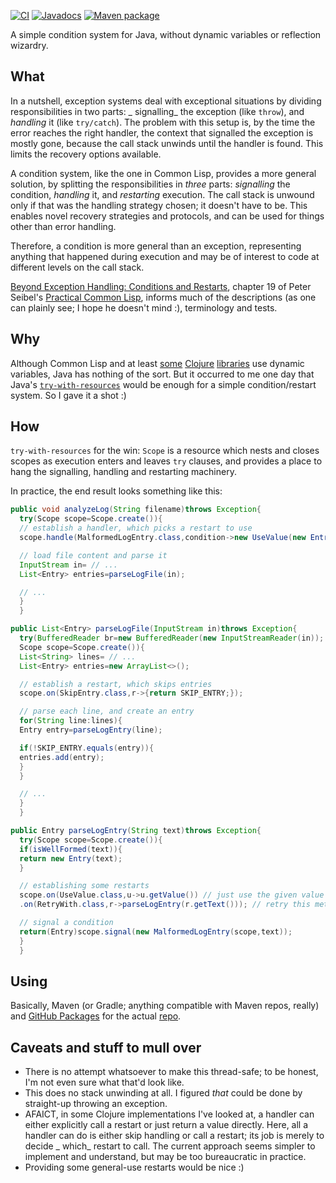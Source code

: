[![CI](https://github.com/hanjos/conditio-java/actions/workflows/ci.yml/badge.svg?branch=main)](https://github.com/hanjos/conditio-java/actions/workflows/ci.yml) [![Javadocs](https://img.shields.io/static/v1?label=Javadocs&message=0.1.0&color=informational&logo=read-the-docs)][vLatest] [![Maven package](https://img.shields.io/static/v1?label=Maven&message=0.1.0&color=orange&logo=apache-maven)](https://github.com/hanjos/conditio-java/packages/1543701)

A simple condition system for Java, without dynamic variables or reflection wizardry.

## What

In a nutshell, exception systems deal with exceptional situations by dividing responsibilities in two parts: _
signalling_ the exception (like `throw`), and _handling_ it (like `try/catch`). The problem with this setup is, by the
time the error reaches the right handler, the context that signalled the exception is mostly gone, because the call
stack unwinds until the handler is found. This limits the recovery options available.

A condition system, like the one in Common Lisp, provides a more general solution, by splitting the responsibilities
in _three_ parts: _signalling_ the condition, _handling_ it, and _restarting_ execution. The call stack is unwound only
if that was the handling strategy chosen; it doesn't have to be. This enables novel recovery strategies and protocols,
and can be used for things other than error handling.

Therefore, a condition is more general than an exception, representing anything that happened during execution and may
be of interest to code at different levels on the call stack.

[Beyond Exception Handling: Conditions and Restarts][beh-cl], chapter 19 of Peter Seibel's
[Practical Common Lisp][pract-cl], informs much of the descriptions (as one can plainly see; I hope he doesn't mind :),
terminology and tests.

## Why

Although Common Lisp and at
least [some](https://github.com/clojureman/special) [Clojure](https://github.com/pangloss/pure-conditioning) [libraries](https://github.com/bwo/conditions)
use dynamic variables, Java has nothing of the sort. But it occurred to me one day that
Java's [`try-with-resources`](https://docs.oracle.com/javase/tutorial/essential/exceptions/tryResourceClose.html) would
be enough for a simple condition/restart system. So I gave it a shot :)

## How

`try-with-resources` for the win: `Scope` is a resource which nests and closes scopes as execution enters and
leaves `try` clauses, and provides a place to hang the signalling, handling and restarting machinery.

In practice, the end result looks something like this:

```java
public void analyzeLog(String filename)throws Exception{
  try(Scope scope=Scope.create()){
  // establish a handler, which picks a restart to use
  scope.handle(MalformedLogEntry.class,condition->new UseValue(new Entry(...)));

  // load file content and parse it
  InputStream in= // ...
  List<Entry> entries=parseLogFile(in);

  // ...
  }
  }

public List<Entry> parseLogFile(InputStream in)throws Exception{
  try(BufferedReader br=new BufferedReader(new InputStreamReader(in));
  Scope scope=Scope.create()){
  List<String> lines= // ...
  List<Entry> entries=new ArrayList<>();

  // establish a restart, which skips entries
  scope.on(SkipEntry.class,r->{return SKIP_ENTRY;});

  // parse each line, and create an entry
  for(String line:lines){
  Entry entry=parseLogEntry(line);

  if(!SKIP_ENTRY.equals(entry)){
  entries.add(entry);
  }
  }

  // ...
  }
  }

public Entry parseLogEntry(String text)throws Exception{
  try(Scope scope=Scope.create()){
  if(isWellFormed(text)){
  return new Entry(text);
  }

  // establishing some restarts
  scope.on(UseValue.class,u->u.getValue()) // just use the given value
  .on(RetryWith.class,r->parseLogEntry(r.getText())); // retry this method with different input

  // signal a condition
  return(Entry)scope.signal(new MalformedLogEntry(scope,text));
  }
  }
```

## Using

Basically, Maven (or Gradle; anything compatible with Maven repos, really)
and [GitHub Packages](https://docs.github.com/en/packages/guides/configuring-apache-maven-for-use-with-github-packages)
for the actual [repo](https://github.com/hanjos/conditio-java/packages/1543701).

## Caveats and stuff to mull over

* There is no attempt whatsoever to make this thread-safe; to be honest, I'm not even sure what that'd look like.
* This does no stack unwinding at all. I figured _that_ could be done by straight-up throwing an exception.
* AFAICT, in some Clojure implementations I've looked at, a handler can either explicitly call a restart or just return
  a value directly. Here, all a handler can do is either skip handling or call a restart; its job is merely to decide _
  which_ restart to call. The current approach seems simpler to implement and understand, but may be too bureaucratic in
  practice.
* Providing some general-use restarts would be nice :)

[beh-cl]: https://gigamonkeys.com/book/beyond-exception-handling-conditions-and-restarts.html

[pract-cl]: https://gigamonkeys.com/book/

[vLatest]: https://sbrubbles.org/conditio-java/docs/0.1.0/apidocs/index.html
